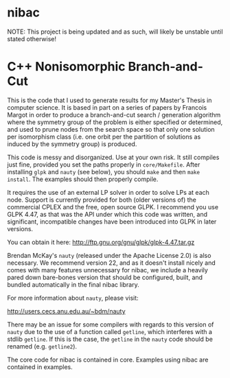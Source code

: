 # nibac

NOTE: This project is being updated and as such, will likely be unstable until stated otherwise!

# C++ Nonisomorphic Branch-and-Cut

This is the code that I used to generate results for my Master's Thesis in computer science.
It is based in part on a series of papers by Francois Margot in order to produce a branch-and-cut search / generation algorithm where the symmetry group of the problem is either specified or determined, and used to prune nodes from the search space so that only one solution per isomorphism class (i.e. one orbit per the partition of solutions as induced by the symmetry group) is produced.

This code is messy and disorganized. Use at your own risk. It still compiles just fine, provided you set the paths properly in `core/Makefile`. After installing `glpk` and `nauty` (see below), you should `make` and then `make install`. The examples should then properly compile.

It requires the use of an external LP solver in order to solve LPs at each node. Support is currently provided for both (older versions of) the commercial CPLEX and the free, open source GLPK. I recommend you use GLPK 4.47, as that was the API under which this code was written, and significant, incompatible changes have been introduced into GLPK in later versions.

You can obtain it here:
http://ftp.gnu.org/gnu/glpk/glpk-4.47.tar.gz

Brendan McKay's `nauty` (released under the Apache License 2.0) is also necessary. We recommend version 22, and as it doesn't install nicely and comes with many features unnecessary for nibac, we include a heavily pared down bare-bones version that should be configured, built, and bundled automatically in the final nibac library.

For more information about `nauty`, please visit:

http://users.cecs.anu.edu.au/~bdm/nauty

There may be an issue for some compilers with regards to this version of `nauty` due to the use of a function called `getline`, which interferes with a stdlib `getline`. If this is the case, the `getline` in the `nauty` code should be renamed (e.g. `getline2`).

The core code for nibac is contained in core.
Examples using nibac are contained in examples.
